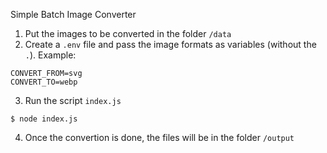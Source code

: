 Simple Batch Image Converter

1. Put the images to be converted in the folder `/data`
2. Create a `.env` file and pass the image formats as variables (without the `.`).
Example:

```
CONVERT_FROM=svg
CONVERT_TO=webp
```

3. Run the script `index.js`

```
$ node index.js
```

4. Once the convertion is done, the files will be in the folder `/output`